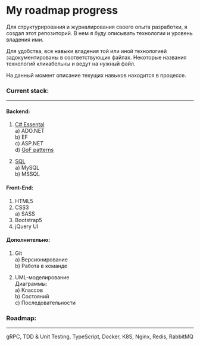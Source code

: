 # My roadmap progress

Для структурирования и журналирования своего опыта разработки, я создал этот репозиторий. В нем я буду описывать технологии и уровень владения ими.

Для удобства, все навыки владения той или иной технологией задокументированы в соответствующих файлах. Некоторые названия технологий кликабельны и ведут на нужный файл.

На данный момент описание текущих навыков находится в процессе.

### Current stack: 
____
#### Backend:
1. [C# Essental](https://github.com/usernamenetdev/roadmap-progress/blob/main/dotnet-progress)  
    a) ADO.NET  
    b) EF  
    c) ASP.NET  
    d) [GoF patterns](https://github.com/usernamenetdev/roadmap-progress/blob/main/patterns-progress)
   
3. [SQL](https://github.com/usernamenetdev/roadmap-progress/blob/main/sql-progress)  
    а) MySQL  
    b) MSSQL  
  
  #### Front-End:
1. HTML5  
2. CSS3  
    a) SASS  
3. Bootstrap5  
4. jQuery UI  
  
  #### Дополнительно:
1. Git  
    a) Версионирование  
    b) Работа в команде  
   
3. UML-моделирование  
    Диаграммы:  
    а) Классов  
    b) Состояний  
    c) Последовательности  

### Roadmap: 
____
gRPC, TDD & Unit Testing, TypeScript, Docker, K8S, Nginx, Redis, RabbitMQ
